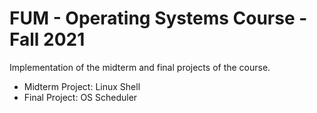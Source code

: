 # FUM - Operating Systems Course - Fall 2021


Implementation of the midterm and final projects of the course.

* Midterm Project: Linux Shell
* Final Project: OS Scheduler
